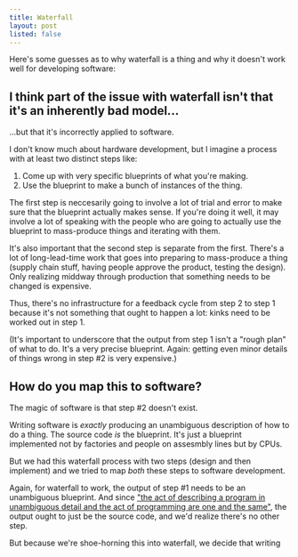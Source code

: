 ```yaml
---
title: Waterfall
layout: post
listed: false
---
```


Here's some guesses as to why waterfall is a thing and why it doesn't work
well for developing software:

## I think part of the issue with waterfall isn't that it's an inherently bad model...

...but that it's incorrectly applied to software.

I don't know much about hardware development, but I imagine a process with at
least two distinct steps like:

1. Come up with very specific blueprints of what you're making.
2. Use the blueprint to make a bunch of instances of the thing.

The first step is neccesarily going to involve a lot of trial and error to
make sure that the blueprint actually makes sense. If you're doing it well,
it may involve a lot of speaking with the people who are going to actually
use the blueprint to mass-produce things and iterating with them.

It's also important that the second step is separate from the first. There's
a lot of long-lead-time work that goes into preparing to mass-produce a thing
(supply chain stuff, having people approve the product, testing the design).
Only realizing middway through production that something needs to be changed
is expensive.

Thus, there's no infrastructure for a feedback cycle from step 2 to step 1
because it's not something that ought to happen a lot: kinks need to be
worked out in step 1.

(It's important to underscore that the output from step 1 isn't a "rough
plan" of what to do. It's a very precise blueprint. Again: getting even minor
details of things wrong in step #2 is very expensive.)

## How do you map this to software?

The magic of software is that step #2 doesn't exist.

Writing software is _exactly_ producing an unambiguous description of how to
do a thing. The source code _is_ the blueprint. It's just a blueprint
implemented not by factories and people on assesmbly lines but by CPUs.

But we had this waterfall process with two steps (design and then implement)
and we tried to map _both_ these steps to software development.

Again, for waterfall to work, the output of step #1 needs to be an
unambiguous blueprint. And since ["the act of describing a program in
unambiguous detail and the act of programming are one and the
same"](https://twitter.com/kevlinhenney/status/3361631527), the output ought
to just be the source code, and we'd realize there's no other step.

But because we're shoe-horning this into waterfall, we decide that writing 

